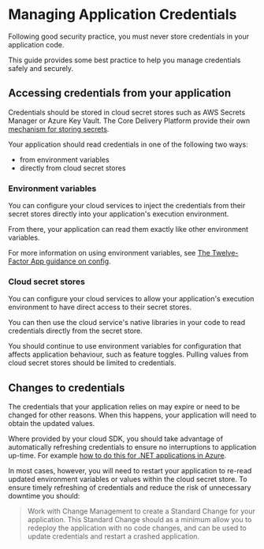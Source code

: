 # Managing Application Credentials

Following good security practice, you must never store credentials in your application code.

This guide provides some best practice to help you manage credentials safely and securely.

## Accessing credentials from your application

Credentials should be stored in cloud secret stores such as AWS Secrets Manager or Azure Key Vault. The Core Delivery Platform provide their own [mechanism for storing secrets](https://portal.cdp-int.defra.cloud/documentation/how-to/secrets.md).

Your application should read credentials in one of the following two ways:

- from environment variables
- directly from cloud secret stores

### Environment variables

You can configure your cloud services to inject the credentials from their secret stores directly into your application's execution environment.

From there, your application can read them exactly like other environment variables.

For more information on using environment variables, see [The Twelve-Factor App guidance on config](https://12factor.net/config).

### Cloud secret stores

You can configure your cloud services to allow your application's execution environment to have direct access to their secret stores.

You can then use the cloud service's native libraries in your code to read credentials directly from the secret store.

You should continue to use environment variables for configuration that affects application behaviour, such as feature toggles.
Pulling values from cloud secret stores should be limited to credentials.

## Changes to credentials

The credentials that your application relies on may expire or need to be changed for other reasons.
When this happens, your application will need to obtain the updated values.

Where provided by your cloud SDK, you should take advantage of automatically refreshing credentials to ensure no interruptions to application up-time.
For example [how to do this for .NET applications in Azure](https://learn.microsoft.com/en-us/azure/azure-app-configuration/reload-key-vault-secrets-dotnet).

In most cases, however, you will need to restart your application to re-read updated environment variables or values within the cloud secret store.
To ensure timely refreshing of credentials and reduce the risk of unnecessary downtime you should:

> Work with Change Management to create a Standard Change for your application. This Standard Change should as a minimum allow you to redeploy the application with no code changes, and can be used to update credentials and restart a crashed application.